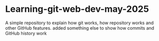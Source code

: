 # Learning-git-web-dev-may-2025
A simple repository to explain how git works, how repository works and other GitHub features.
added something else to show how commits and GitHub history work
